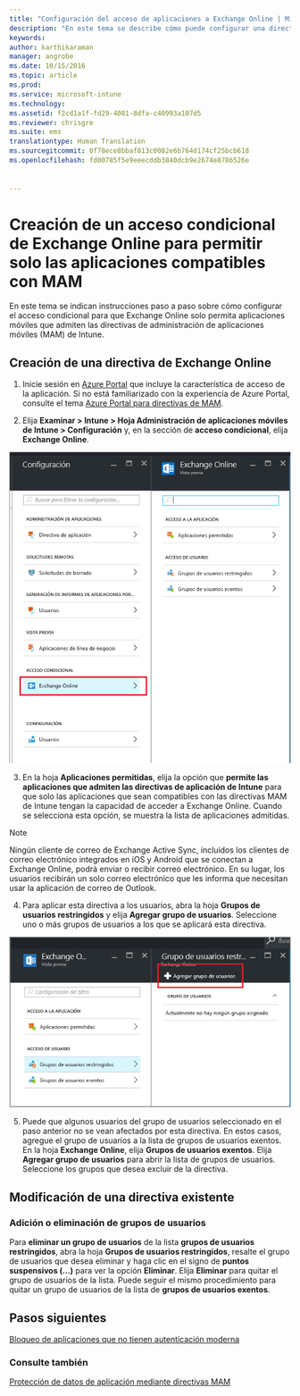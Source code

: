 ```yaml
---
title: "Configuración del acceso de aplicaciones a Exchange Online | Microsoft Intune"
description: "En este tema se describe cómo puede configurar una directiva de acceso condicional para las aplicaciones con MAM."
keywords: 
author: karthikaraman
manager: angrobe
ms.date: 10/15/2016
ms.topic: article
ms.prod: 
ms.service: microsoft-intune
ms.technology: 
ms.assetid: f2cd1a1f-fd29-4081-8dfa-c40993a107d5
ms.reviewer: chrisgre
ms.suite: ems
translationtype: Human Translation
ms.sourcegitcommit: 0f78ece8bbaf813c0082e6b764d174cf25bcb618
ms.openlocfilehash: fd00785f5e9eeecddb3840dcb9e2674e8786526e


---
```


# Creación de un acceso condicional de Exchange Online para permitir solo las aplicaciones compatibles con MAM
En este tema se indican instrucciones paso a paso sobre cómo configurar el acceso condicional para que Exchange Online solo permita aplicaciones móviles que admiten las directivas de administración de aplicaciones móviles (MAM) de Intune.


## Creación de una directiva de Exchange Online
1.  Inicie sesión en [Azure Portal](portal.azure.com) que incluye la característica de acceso de la aplicación. Si no está familiarizado con la experiencia de Azure Portal, consulte el tema [Azure Portal para directivas de MAM](azure-portal-for-microsoft-intune-mam-policies.md).

2.  Elija **Examinar > Intune > Hoja Administración de aplicaciones móviles de Intune > Configuración** y, en la sección de **acceso condicional**, elija **Exchange Online**.

  ![Captura de pantalla de la hoja de configuración que se muestra la sección de acceso condicional con la opción Exchange Online resaltada](../media/mam-ca-settings-exo.png)

3.  En la hoja **Aplicaciones permitidas**, elija la opción que **permite las aplicaciones que admiten las directivas de aplicación de Intune** para que solo las aplicaciones que sean compatibles con las directivas MAM de Intune tengan la capacidad de acceder a Exchange Online. Cuando se selecciona esta opción, se muestra la lista de aplicaciones admitidas.

  >[!NOTE]
  >Ningún cliente de correo de Exchange Active Sync, incluidos los clientes de correo electrónico integrados en iOS y Android que se conectan a Exchange Online, podrá enviar o recibir correo electrónico. En su lugar, los usuarios recibirán un solo correo electrónico que les informa que necesitan usar la aplicación de correo de Outlook. 
4.   Para aplicar esta directiva a los usuarios, abra la hoja **Grupos de usuarios restringidos** y elija **Agregar grupo de usuarios**. Seleccione uno o más grupos de usuarios a los que se aplicará esta directiva.

  ![Captura de pantalla de la hoja de grupos de usuarios restringidos con la opción de agregar grupo de usuarios resaltada](../media/mam-ca-add-user-group.png)

5.  Puede que algunos usuarios del grupo de usuarios seleccionado en el paso anterior no se vean afectados por esta directiva. En estos casos, agregue el grupo de usuarios a la lista de grupos de usuarios exentos. En la hoja **Exchange Online**, elija **Grupos de usuarios exentos**. Elija **Agregar grupo de usuarios** para abrir la lista de grupos de usuarios. Seleccione los grupos que desea excluir de la directiva.  

## Modificación de una directiva existente
### Adición o eliminación de grupos de usuarios

Para **eliminar un grupo de usuarios** de la lista **grupos de usuarios restringidos**, abra la hoja **Grupos de usuarios restringidos**, resalte el grupo de usuarios que desea eliminar y haga clic en el signo de **puntos suspensivos (...)** para ver la opción **Eliminar**. Elija **Eliminar** para quitar el grupo de usuarios de la lista. Puede seguir el mismo procedimiento para quitar un grupo de usuarios de la lista de **grupos de usuarios exentos**.


## Pasos siguientes
[Bloqueo de aplicaciones que no tienen autenticación moderna](block-apps-with-no-modern-authentication.md)
### Consulte también
[Protección de datos de aplicación mediante directivas MAM](protect-app-data-using-mobile-app-management-policies-with-microsoft-intune.md)



<!--HONumber=Oct16_HO2-->


